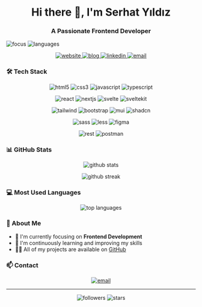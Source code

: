 <h1 align="center">Hi there 👋, I'm Serhat Yıldız</h1>
<h3 align="center">A Passionate Frontend Developer</h3>

<p align="center"></p>
  <img src="https://img.shields.io/badge/Focus-Frontend%20Development-blue" alt="focus"/>
  <img src="https://img.shields.io/badge/Languages-Turkish%20%26%20English-brightgreen" alt="languages"/>
</p>

<p align="center">
  <a href="https://serhatdev.vercel.app/">
    <img src="https://img.shields.io/badge/Portfolio-serhatdev.vercel.app-2ea44f?style=for-the-badge&logo=vercel&logoColor=white" alt="website"/>
  </a>
  <a href="https://blog.serhatdev.vercel.app/">
    <img src="https://img.shields.io/badge/Blog-blog.serhatdev-FF4088?style=for-the-badge&logo=hugo&logoColor=white" alt="blog"/>
  </a>
  <a href="https://www.linkedin.com/in/serhat-yldz/">
    <img src="https://img.shields.io/badge/LinkedIn-Connect-0077B5?style=for-the-badge&logo=linkedin&logoColor=white" alt="linkedin"/>
  </a>
  <a href="mailto:serhatgulcanyldz04@gmail.com">
    <img src="https://img.shields.io/badge/Email-Contact%20Me-d14836?style=for-the-badge&logo=gmail&logoColor=white" alt="email"/>
  </a>
</p>

### 🛠️ Tech Stack

<p align="center">
  <img src="https://img.shields.io/badge/HTML5-E34F26?style=for-the-badge&logo=html5&logoColor=white" alt="html5"/>
  <img src="https://img.shields.io/badge/CSS3-1572B6?style=for-the-badge&logo=css3&logoColor=white" alt="css3"/>
  <img src="https://img.shields.io/badge/JavaScript-F7DF1E?style=for-the-badge&logo=javascript&logoColor=black" alt="javascript"/>
  <img src="https://img.shields.io/badge/TypeScript-3178C6?style=for-the-badge&logo=typescript&logoColor=white" alt="typescript"/>
</p>

<p align="center">
  <img src="https://img.shields.io/badge/React-20232A?style=for-the-badge&logo=react&logoColor=61DAFB" alt="react"/>
  <img src="https://img.shields.io/badge/Next.js-000000?style=for-the-badge&logo=next.js&logoColor=white" alt="nextjs"/>
  <img src="https://img.shields.io/badge/Svelte-FF3E00?style=for-the-badge&logo=svelte&logoColor=white" alt="svelte"/>
  <img src="https://img.shields.io/badge/SvelteKit-FF3E00?style=for-the-badge&logo=svelte&logoColor=white" alt="sveltekit"/>
</p>

<p align="center">
  <img src="https://img.shields.io/badge/Tailwind_CSS-38B2AC?style=for-the-badge&logo=tailwind-css&logoColor=white" alt="tailwind"/>
  <img src="https://img.shields.io/badge/Bootstrap-563D7C?style=for-the-badge&logo=bootstrap&logoColor=white" alt="bootstrap"/>
  <img src="https://img.shields.io/badge/Material_UI-0081CB?style=for-the-badge&logo=mui&logoColor=white" alt="mui"/>
  <img src="https://img.shields.io/badge/shadcn%2Fui-000000?style=for-the-badge&logo=shadcnui&logoColor=white" alt="shadcn"/>
</p>

<p align="center">
  <img src="https://img.shields.io/badge/Sass-CC6699?style=for-the-badge&logo=sass&logoColor=white" alt="sass"/>
  <img src="https://img.shields.io/badge/Less-1D365D?style=for-the-badge&logo=less&logoColor=white" alt="less"/>
  <img src="https://img.shields.io/badge/Figma-F24E1E?style=for-the-badge&logo=figma&logoColor=white" alt="figma"/>
</p>

<p align="center">
  <img src="https://img.shields.io/badge/REST_API-02569B?style=for-the-badge&logo=rest&logoColor=white" alt="rest"/>
  <img src="https://img.shields.io/badge/Postman-FF6C37?style=for-the-badge&logo=postman&logoColor=white" alt="postman"/>
</p>

### 📊 GitHub Stats

<p align="center">
  <img src="https://github-readme-stats.vercel.app/api?username=serhat-yildiz&show_icons=true&theme=radical" alt="github stats" />
</p>

<p align="center">
  <img src="https://github-readme-streak-stats.herokuapp.com/?user=serhat-yildiz&theme=radical" alt="github streak" />
</p>

### 💻 Most Used Languages

<p align="center">
  <img src="https://github-readme-stats.vercel.app/api/top-langs/?username=serhat-yildiz&layout=compact&theme=radical" alt="top languages" />
</p>

### 📌 About Me

- 🔭 I'm currently focusing on **Frontend Development**
- 🌱 I'm continuously learning and improving my skills
- 👨‍💻 All of my projects are available on [GitHub](https://github.com/serhat-yildiz)

### 📫 Contact

<p align="center">
  <a href="mailto:serhatgulcanyldz04@gmail.com">
    <img src="https://img.shields.io/badge/Email-Contact%20Me-d14836?style=for-the-badge&logo=gmail&logoColor=white" alt="email"/>
  </a>
</p>

---

<p align="center">
  <img src="https://img.shields.io/github/followers/serhat-yildiz?style=social" alt="followers"/>
  <img src="https://img.shields.io/github/stars/serhat-yildiz?style=social" alt="stars"/>
</p>
